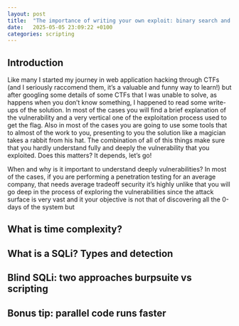 ```yaml
---
layout: post
title:  "The importance of writing your own exploit: binary search and SQLi"
date:   2025-05-05 23:09:22 +0100
categories: scripting
---
```


<!-- # The importance of writing your own exploit: binary search and SQLi -->

## Introduction

Like many I started my journey in web application hacking through CTFs (and I seriously raccomend them, it’s a valuable and funny way to learn!) but after googling some details of some CTFs that I was unable to solve, as happens when you don’t know something, I happened to read some write-ups of the solution.
In most of the cases you will find a brief explanation of the vulnerability and a very vertical one of the exploitation process used to get the flag.
Also in most of the cases you are going to use some tools that to almost of the work to you, presenting to you the solution like a magician takes a rabbit from his hat.
The combination of all of this things make sure that you hardly understand fully and deeply the vulnerability that you exploited.
Does this matters? It depends, let’s go!

When and why is it important to understand deeply vulnerabilities?
In most of the cases, if you are performing a penetration testing for an average company, that needs average tradeoff security it’s highly unlike that you will go deep in the process of exploring the vulnerabilities since the attack surface is very vast and it your objective is not that of discovering all the 0-days of the system but

## What is time complexity?

## What is a SQLi? Types and detection

## Blind SQLi: two approaches burpsuite vs scripting

## Bonus tip: parallel code runs faster
